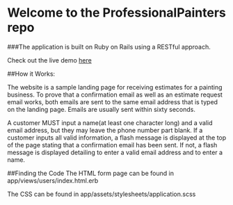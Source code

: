 # Welcome to the ProfessionalPainters repo

###The application is built on Ruby on Rails using a RESTful approach.

Check out the live demo [here](https://whispering-eyrie-38262.herokuapp.com/users)



##How it Works:

The website is a sample landing page for receiving estimates for a painting business.
To prove that a confirmation email as well as an estimate request email
works, both emails are sent to the same email address that is typed on 
the landing page. Emails are usually sent within sixty seconds.

A customer MUST input a name(at least one character long)
and a valid email address, but they may leave the phone number part
blank. If a customer inputs all valid information, a flash message is
displayed at the top of the page stating that a confirmation email has been sent.
If not, a flash message is displayed detailing to enter a valid email address
and to enter a name.

##Finding the Code
The HTML form page can be found in app/views/users/index.html.erb

The CSS can be found in app/assets/stylesheets/application.scss

